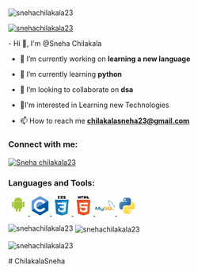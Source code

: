 <h1 align="center"> <h1>
<h3 align="center"></h3>

<p align="left"> <img src="https://komarev.com/ghpvc/?username=snehachilakala23&label=Profile%20views&color=0e75b6&style=flat" alt="snehachilakala23" /> </p>

<p align="left"> <a href="https://github.com/ryo-ma/github-profile-trophy"><img src="https://github-profile-trophy.vercel.app/?username=snehachilakala23" alt="snehachilakala23" /></a> </p>
-  Hi 👋, I'm @Sneha Chilakala 

- 🔭 I’m currently working on **learning a new language**

- 🌱 I’m currently learning **python**

- 👯 I’m looking to collaborate on **dsa**

- 👀I'm interested in Learning new Technologies

- 📫 How to reach me **chilakalasneha23@gmail.com**

<h3 align="left">Connect with me:</h3>
<p align="left">
<a href="https://linkedin.com/in/snehchilakala" target="blank"><img align="center" src="https://raw.githubusercontent.com/rahuldkjain/github-profile-readme-generator/master/src/images/icons/Social/linked-in-alt.svg" alt="Sneha chilakala23" height="30" width="40" /></a>
</p>

<h3 align="left">Languages and Tools:</h3>
<p align="left"> <a href="https://developer.android.com" target="_blank" rel="noreferrer"> <img src="https://raw.githubusercontent.com/devicons/devicon/master/icons/android/android-original-wordmark.svg" alt="android" width="40" height="40"/> </a> <a href="https://www.cprogramming.com/" target="_blank" rel="noreferrer"> <img src="https://raw.githubusercontent.com/devicons/devicon/master/icons/c/c-original.svg" alt="c" width="40" height="40"/> </a> <a href="https://www.w3schools.com/css/" target="_blank" rel="noreferrer"> <img src="https://raw.githubusercontent.com/devicons/devicon/master/icons/css3/css3-original-wordmark.svg" alt="css3" width="40" height="40"/> </a> <a href="https://www.w3.org/html/" target="_blank" rel="noreferrer"> <img src="https://raw.githubusercontent.com/devicons/devicon/master/icons/html5/html5-original-wordmark.svg" alt="html5" width="40" height="40"/> </a> <a href="https://www.mysql.com/" target="_blank" rel="noreferrer"> <img src="https://raw.githubusercontent.com/devicons/devicon/master/icons/mysql/mysql-original-wordmark.svg" alt="mysql" width="40" height="40"/> </a> <a href="https://www.python.org" target="_blank" rel="noreferrer"> <img src="https://raw.githubusercontent.com/devicons/devicon/master/icons/python/python-original.svg" alt="python" width="40" height="40"/> </a> </p>

<p><img align="left" src="https://github-readme-stats.vercel.app/api/top-langs?username=snehachilakala23&show_icons=true&locale=en&layout=compact" alt="snehachilakala23" /></p>

<p>&nbsp;<img align="center" src="https://github-readme-stats.vercel.app/api?username=snehachilakala23&show_icons=true&locale=en" alt="snehachilakala23" /></p>

<p><img align="center" src="https://github-readme-streak-stats.herokuapp.com/?user=snehachilakala23&" alt="snehachilakala23" /></p>
# ChilakalaSneha
